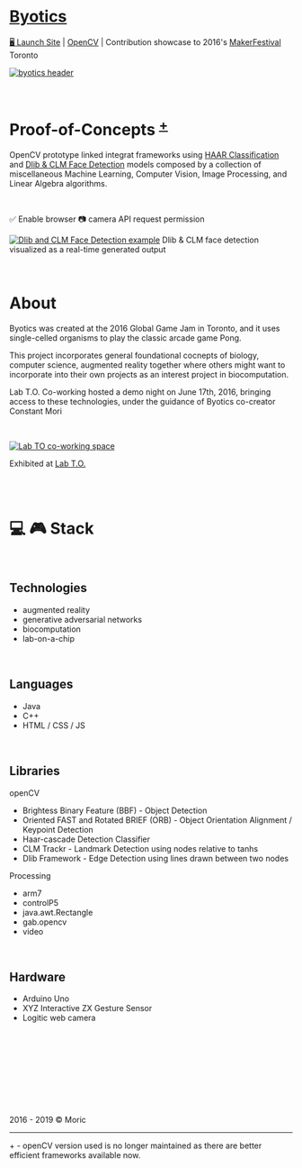 # [Byotics](https://github.com/mori-c/byotics)

[🖥 Launch Site](https://mori-c.github.io/byotics-makerfestival/index.html)  |  [OpenCV](https://mori-c.github.io/byotics)  |  Contribution showcase to 2016's [MakerFestival](https://web.archive.org/web/20160610063857/http://makerfestival.ca/events/hacking-biology-and-computing/) Toronto


[![byotics header](https://raw.githubusercontent.com/mori-c/byotics-makerfestival/gh-pages/assets/img/byotics-ggc16.jpg)](https://github.com/mori-c/byotics)

<br>

# Proof-of-Concepts  <sup>[+](#+)</sup>

OpenCV prototype linked integrat frameworks using [HAAR Classification](https://mori-c.github.io/byotics-makerfestival/jsfeat.html) and [Dlib & CLM Face Detection](https://mori-c.github.io/byotics-makerfestival/index.html) models  composed by a collection of miscellaneous Machine Learning, Computer Vision, Image Processing, and Linear Algebra algorithms.

<br>

✅ Enable browser 📷 camera API request permission

[![Dlib and CLM Face Detection example](https://instagram.fybz1-1.fna.fbcdn.net/vp/86238c618cb021d561f6945764c8d86a/5D2AE3C7/t51.2885-15/e35/43063019_2138085716456605_9020266997681750016_n.jpg?_nc_ht=instagram.fybz1-1.fna.fbcdn.net)](https://mori-c.github.io/byotics-makerfestival/index.html) 
Dlib & CLM face detection visualized as a real-time generated output


<br>

# About

Byotics was created at the 2016 Global Game Jam in Toronto, and it uses single-celled organisms to play the classic arcade game Pong. 

This project incorporates general foundational cocnepts of biology, computer science, augmented reality together where others might want to incorporate into their own projects as an interest project in biocomputation. 

Lab T.O. Co-working hosted a demo night on June 17th, 2016, bringing access to these technologies, under the guidance of Byotics co-creator Constant Mori

<br>

[![Lab TO co-working space](https://lh5.googleusercontent.com/p/AF1QipNtX2M2RjYCnmQ9dyrBNGlAPAY1h0rKmFAdSp-F)](http://linkmoji.co/🧫🔬🕹👩🏻‍💻)

<!--
(https://web.archive.org/web/20160610063857/http://makerfestival.ca/events/hacking-biology-and-computing/) -->

Exhibited at [Lab T.O.](https://www.google.ca/maps/place/Lab+T.O./@43.6616784,-79.445951,3a,75y,316.5h,90t/data=!3m8!1e1!3m6!1sAF1QipPQeT3lJORXcnvXi5H_JqYbZYpF_ih0OcRiON37!2e10!3e11!6shttps:%2F%2Flh5.googleusercontent.com%2Fp%2FAF1QipPQeT3lJORXcnvXi5H_JqYbZYpF_ih0OcRiON37%3Dw114-h120-k-no-pi-2.9338646-ya346.8976-ro-0-fo100!7i13312!8i6656!4m13!1m7!3m6!1s0x882b3440f33456b5:0xa119a88a076a4515!2s231+Wallace+Ave+Floor+2,+Toronto,+ON+M6H+1V5!3b1!8m2!3d43.6619056!4d-79.4460345!3m4!1s0x882b3440f2270695:0xac683293588c6348!8m2!3d43.6618812!4d-79.4460376#)


<br>
<br>

# 💻 🎮  Stack

<br>

## Technologies

* augmented reality
* generative adversarial networks
* biocomputation
* lab-on-a-chip

<br>

## Languages

* Java
* C++
* HTML / CSS / JS

<br>

## Libraries

openCV

* Brightess Binary Feature (BBF) - Object Detection
* Oriented FAST and Rotated BRIEF (ORB) - Object Orientation Alignment / Keypoint Detection
* Haar-cascade Detection Classifier
* CLM Trackr - Landmark Detection using nodes relative to tanhs
* Dlib Framework - Edge Detection using lines drawn between two nodes
  
Processing

* arm7
* controlP5
* java.awt.Rectangle
* gab.opencv
* video

<br>

## Hardware

* Arduino Uno
* XYZ Interactive ZX Gesture Sensor
* Logitic web camera


<br>
<br>
<br>
<br>
<br>
<br>
<br>
<br>

2016 - 2019 © Moric

---

<a name="+">+</a> - openCV version used is no longer maintained as there are better efficient frameworks available now. 


